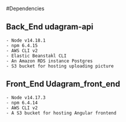 #Dependencies


## Back_End udagram-api
```
- Node v14.18.1
- npm 6.4.15
- AWS CLI v2 
- Elastic Beanstakl CLI 
- An Amazon RDS instance Postgres
- S3 bucket for hosting uploading picture 
```
## Front_End Udagram_front_end

```
- Node v14.17.3
- npm 6.4.14
- AWS CLI v2
- A S3 bucket for hosting Angular frontend
```

